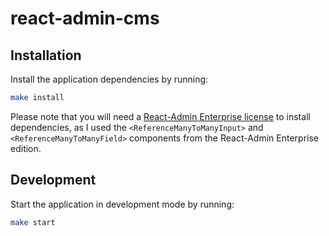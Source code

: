 # react-admin-cms

## Installation

Install the application dependencies by running:

```sh
make install
```

Please note that you will need a [React-Admin Enterprise license](https://react-admin-ee.marmelab.com/#pricing) to install dependencies, as I used the `<ReferenceManyToManyInput>` and `<ReferenceManyToManyField>` components from the React-Admin Enterprise edition.

## Development

Start the application in development mode by running:

```sh
make start
```
